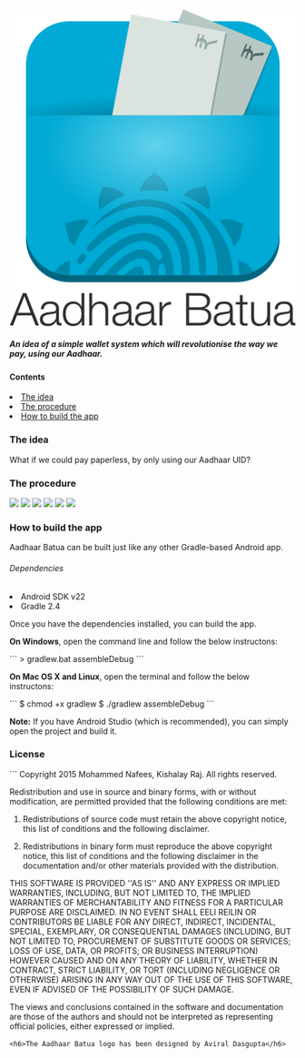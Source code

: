 <img src="https://raw.githubusercontent.com/binaryking/Aadhaar-Batua/master/app/src/main/res/drawable/aadhaarbatua.png">
<h5>An idea of a simple wallet system which will revolutionise the way we pay, using our Aadhaar.</h5>
<h4>Contents</h4>
<li><a href="#idea">The idea</a></li>
<li><a href="#procedure">The procedure</a></li>
<li><a href="#build">How to build the app</a></li>
<h3 id="idea">The idea</h3>
<p>What if we could pay paperless, by only using our Aadhaar UID?</p>
<h3 id="procedure">The procedure</h3>
<p>
<img src="https://dl.dropboxusercontent.com/u/50262219/Aadhaar%20Batua/Slide2.png">
<img src="https://dl.dropboxusercontent.com/u/50262219/Aadhaar%20Batua/Slide3.png">
<img src="https://dl.dropboxusercontent.com/u/50262219/Aadhaar%20Batua/Slide4.png">
<img src="https://dl.dropboxusercontent.com/u/50262219/Aadhaar%20Batua/Slide5.png">
<img src="https://dl.dropboxusercontent.com/u/50262219/Aadhaar%20Batua/Slide6.png">
<img src="https://dl.dropboxusercontent.com/u/50262219/Aadhaar%20Batua/Slide7.png">
</p>
<h3 id="build">How to build the app</h3>
<p>Aadhaar Batua can be built just like any other Gradle-based Android app.</p>
<h6>Dependencies</h6>
<li>Android SDK v22</li>
<li>Gradle 2.4</li>
<p>Once you have the dependencies installed, you can build the app.</p>
<p><strong>On Windows</strong>, open the command line and follow the below instructons:</p>
```
> gradlew.bat assembleDebug
```
<p><strong>On Mac OS X and Linux</strong>, open the terminal and follow the below instructons:</p>
```
$ chmod +x gradlew
$ ./gradlew assembleDebug
```
<p><strong>Note:</strong> If you have Android Studio (which is recommended), you can simply open the project and build it.</p>
<h3>License</h3>
```
Copyright 2015 Mohammed Nafees, Kishalay Raj. All rights reserved.

Redistribution and use in source and binary forms, with or without
modification, are permitted provided that the following conditions are met:

1. Redistributions of source code must retain the above copyright notice,
   this list of conditions and the following disclaimer.

2. Redistributions in binary form must reproduce the above copyright notice,
   this list of conditions and the following disclaimer in the documentation
   and/or other materials provided with the distribution.

THIS SOFTWARE IS PROVIDED ''AS IS'' AND ANY EXPRESS OR
IMPLIED WARRANTIES, INCLUDING, BUT NOT LIMITED TO, THE IMPLIED WARRANTIES OF
MERCHANTABILITY AND FITNESS FOR A PARTICULAR PURPOSE ARE DISCLAIMED. IN NO
EVENT SHALL EELI REILIN OR CONTRIBUTORS BE LIABLE FOR ANY DIRECT, INDIRECT,
INCIDENTAL, SPECIAL, EXEMPLARY, OR CONSEQUENTIAL DAMAGES (INCLUDING, BUT NOT
LIMITED TO, PROCUREMENT OF SUBSTITUTE GOODS OR SERVICES; LOSS OF USE, DATA,
OR PROFITS; OR BUSINESS INTERRUPTION) HOWEVER CAUSED AND ON ANY THEORY OF
LIABILITY, WHETHER IN CONTRACT, STRICT LIABILITY, OR TORT (INCLUDING
NEGLIGENCE OR OTHERWISE) ARISING IN ANY WAY OUT OF THE USE OF THIS SOFTWARE,
EVEN IF ADVISED OF THE POSSIBILITY OF SUCH DAMAGE.

The views and conclusions contained in the software and documentation
are those of the authors and should not be interpreted as representing
official policies, either expressed or implied.
 ```
<h6>The Aadhaar Batua logo has been designed by Aviral Dasgupta</h6> 
